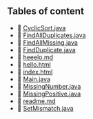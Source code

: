 ## Tables of content
- 🤣 [CyclicSort.java](./CyclicSort.java)
- 🤣 [FindAllDuplicates.java](./FindAllDuplicates.java)
- 🤣 [FindAllMissing.java](./FindAllMissing.java)
- 🤣 [FindDuplicate.java](./FindDuplicate.java)
- 🤣 [heeelo.md](./heeelo.md)
- 🤣 [hello.html](./hello.html)
- 🤣 [index.html](./index.html)
- 🤣 [Main.java](./Main.java)
- 🤣 [MissingNumber.java](./MissingNumber.java)
- 🤣 [MissingPositive.java](./MissingPositive.java)
- 🤣 [readme.md](./readme.md)
- 🤣 [SetMismatch.java](./SetMismatch.java)
